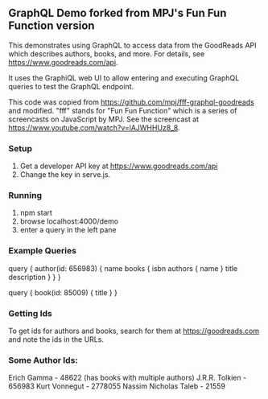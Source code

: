 ## GraphQL Demo forked from MPJ's Fun Fun Function version

This demonstrates using GraphQL to access data from the
GoodReads API which describes authors, books, and more.
For details, see https://www.goodreads.com/api.

It uses the GraphiQL web UI to allow entering and executing
GraphQL queries to test the GraphQL endpoint.

This code was copied from
https://github.com/mpj/fff-graphql-goodreads and modified.
"fff" stands for "Fun Fun Function" which is
a series of screencasts on JavaScript by MPJ.
See the screencast at https://www.youtube.com/watch?v=lAJWHHUz8_8.

### Setup

1) Get a developer API key at https://www.goodreads.com/api
2) Change the key in serve.js.

### Running

1) npm start
2) browse localhost:4000/demo
3) enter a query in the left pane

### Example Queries

query {
  author(id: 656983) {
    name
    books {
      isbn
      authors {
        name
      }
      title
      description
    }
  }
}

query {
  book(id: 85009) {
    title
  }
}

### Getting Ids

To get ids for authors and books,
search for them at https://goodreads.com
and note the ids in the URLs.

### Some Author Ids:

Erich Gamma - 48622 (has books with multiple authors)
J.R.R. Tolkien - 656983
Kurt Vonnegut - 2778055
Nassim Nicholas Taleb - 21559
